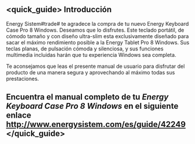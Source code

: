 ## <quick_guide> Introducción

Energy Sistem#trade# te agradece la compra de tu nuevo Energy Keyboard Case Pro 8 Windows. Deseamos que lo disfrutes. Este teclado portátil, de cómodo tamaño y con diseño ultra-slim esta exclusivamente diseñado para sacar el máximo rendimiento posible a la Energy Tablet Pro 8 Windows. Sus teclas planas, de pulsación cómoda y silenciosa, y sus funciones multimedia incluidas harán que tu experiencia Windows sea completa.

Te aconsejamos que leas el presente manual de usuario para disfrutar del producto de una manera segura y aprovechando al máximo todas sus prestaciones.


## <unique> Encuentra el manual completo de tu *Energy Keyboard Case Pro 8 Windows* en el siguiente enlace http://www.energysistem.com/es/guide/42249 </unique> </quick_guide>

